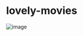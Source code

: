 # lovely-movies
![image](https://github.com/luna2001m/lovely-movies/assets/131479743/f0761136-c3f4-44ca-85fb-4ac02232e192)

